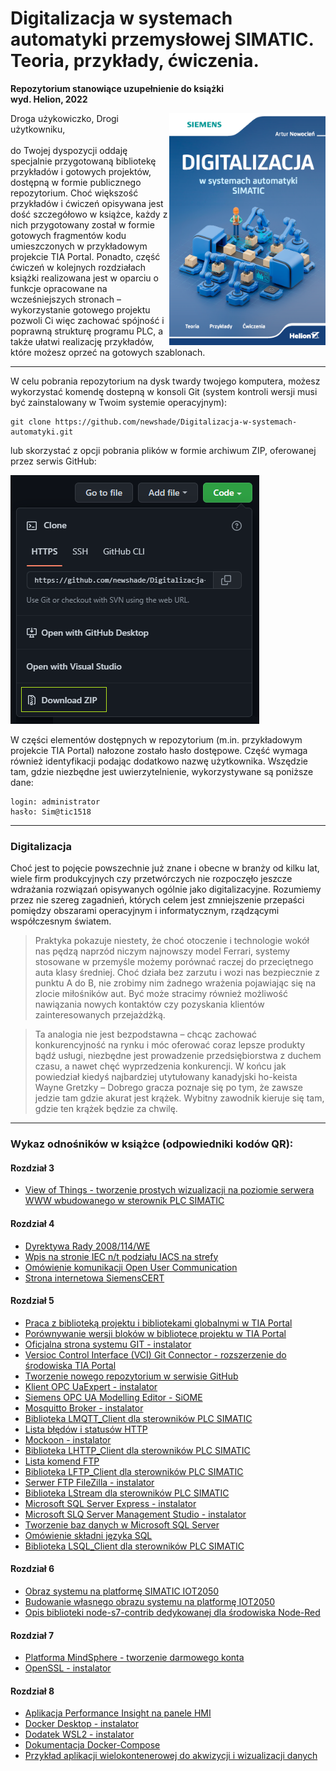 # Digitalizacja w systemach automatyki przemysłowej SIMATIC. Teoria, przykłady, ćwiczenia.
**Repozytorium stanowiące uzupełnienie do książki**<br />
**wyd. Helion, 2022**

<img align="right" width="250px" src="/Images/DigiBook_Cover.png">
Droga użykowiczko, Drogi użytkowniku,
<br /><br />
do Twojej dyspozycji oddaję specjalnie przygotowaną bibliotekę przykładów i gotowych projektów, dostępną w formie publicznego repozytorium. Choć większość przykładów i ćwiczeń opisywana jest dość szczegółowo w książce, każdy z nich przygotowany został w formie gotowych fragmentów kodu umieszczonych w przykładowym projekcie TIA Portal. Ponadto, część ćwiczeń w kolejnych rozdziałach książki realizowana jest w oparciu o funkcje opracowane na wcześniejszych stronach – wykorzystanie gotowego projektu pozwoli Ci więc zachować spójność i poprawną strukturę programu PLC, a także ułatwi realizację przykładów, które możesz oprzeć na gotowych szablonach.

------

W celu pobrania repozytorium na dysk twardy twojego komputera, możesz wykorzystać komendę dostepną w konsoli Git (system kontroli wersji musi być zainstalowany w Twoim systemie operacyjnym):
```
git clone https://github.com/newshade/Digitalizacja-w-systemach-automatyki.git
```
lub skorzystać z opcji pobrania plików w formie archiwum ZIP, oferowanej przez serwis GitHub:

![Pobieranie repozytorium za pomocą opcji Download ZIP](/Images/download_repo.png)

W części elementów dostępnych w repozytorium (m.in. przykładowym projekcie TIA Portal) nałozone zostało hasło dostępowe. Część wymaga również identyfikacji podając dodatkowo nazwę użytkownika. Wszędzie tam, gdzie niezbędne jest uwierzytelnienie, wykorzystywane są poniższe dane:
```
login: administrator
hasło: Sim@tic1518
```

------

### Digitalizacja

Choć jest to pojęcie powszechnie już znane i obecne w branży od kilku lat, wiele firm produkcyjnych czy przetwórczych nie rozpoczęło jeszcze wdrażania rozwiązań opisywanych ogólnie jako digitalizacyjne. Rozumiemy przez nie szereg zagadnień, których celem jest zmniejszenie przepaści pomiędzy obszarami operacyjnym i informatycznym, rządzącymi współczesnym światem.

> Praktyka pokazuje niestety, że choć otoczenie i technologie wokół nas pędzą naprzód niczym najnowszy model Ferrari, systemy stosowane w przemyśle możemy porównać raczej do przeciętnego auta klasy średniej. Choć działa bez zarzutu i wozi nas bezpiecznie z punktu A do B, nie zrobimy nim żadnego wrażenia pojawiając się na zlocie miłośników aut. Być może stracimy również możliwość nawiązania nowych kontaktów czy pozyskania klientów zainteresowanych przejażdżką.

> Ta analogia nie jest bezpodstawna – chcąc zachować konkurencyjność na rynku i móc oferować coraz lepsze produkty bądź usługi, niezbędne jest prowadzenie przedsiębiorstwa z duchem czasu, a nawet chęć wyprzedzenia konkurencji. W końcu jak powiedział kiedyś najbardziej utytułowany kanadyjski ho-keista Wayne Gretzky – Dobrego gracza poznaje się po tym, że zawsze jedzie tam gdzie akurat jest krążek. Wybitny zawodnik kieruje się tam, gdzie ten krążek będzie za chwilę.

------

### Wykaz odnośników w książce (odpowiedniki kodów QR):

#### Rozdział 3
- [View of Things - tworzenie prostych wizualizacji na poziomie serwera WWW wbudowanego w sterownik PLC SIMATIC](https://support.industry.siemens.com/cs/pl/en/view/109803395)

#### Rozdział 4
- [Dyrektywa Rady 2008/114/WE](http://data.europa.eu/eli/dir/2008/114/oj)
- [Wpis na stronie IEC n/t podziału IACS na strefy](https://gca.isa.org/blog/how-to-define-zones-and-conduits)
- [Omówienie komunikacji Open User Communication](https://support.industry.siemens.com/cs/ae/en/view/67196808)
- [Strona internetowa SiemensCERT](https://new.siemens.com/global/en/products/services/cert.html)

#### Rozdział 5
- [Praca z biblioteką projektu i bibliotekami globalnymi w TIA Portal](https://support.industry.siemens.com/cs/ww/en/view/109747503)
- [Porównywanie wersji bloków w bibliotece projektu w TIA Portal](https://support.industry.siemens.com/cs/ww/en/view/81748055)
- [Oficjalna strona systemu GIT - instalator](http://git-scm.com/downloads)
- [Versioc Control Interface (VCI) Git Connector - rozszerzenie do środowiska TIA Portal](https://support.industry.siemens.com/cs/ww/en/view/109773999)
- [Tworzenie nowego repozytorium w serwisie GitHub](https://docs.github.com/en/get-started/quickstart/create-a-repo)
- [Klient OPC UaExpert - instalator](https://www.unified-automation.com/products/development-tools/uaexpert.html)
- [Siemens OPC UA Modelling Editor - SiOME](https://support.industry.siemens.com/cs/ww/en/view/109755133)
- [Mosquitto Broker - instalator](https://mosquitto.org/download/)
- [Biblioteka LMQTT_Client dla sterowników PLC SIMATIC](https://support.industry.siemens.com/cs/ww/en/view/109780503)
- [Lista błędów i statusów HTTP](https://developer.mozilla.org/en-US/docs/Web/HTTP/Status)
- [Mockoon - instalator](https://mockoon.com/download/)
- [Biblioteka LHTTP_Client dla sterowników PLC SIMATIC](https://support.industry.siemens.com/cs/ww/en/view/109780503)
- [Lista komend FTP](https://en.wikipedia.org/wiki/List_of_FTP_commands)
- [Biblioteka LFTP_Client dla sterowników PLC SIMATIC](https://support.industry.siemens.com/cs/ww/en/view/109780503)
- [Serwer FTP FileZilla - instalator](https://filezilla-project.org/download.php?type=server)
- [Biblioteka LStream dla sterowników PLC SIMATIC](https://support.industry.siemens.com/cs/ww/en/view/109781165)
- [Microsoft SQL Server Express - instalator](https://www.microsoft.com/pl-pl/sql-server/sql-server-downloads)
- [Microsoft SLQ Server Management Studio - instalator](https://docs.microsoft.com/en-us/sql/ssms/download-sql-server-management-studio-ssms?redirectedfrom=MSDN&view=sql-server-ver16)
- [Tworzenie baz danych w Microsoft SQL Server](https://docs.microsoft.com/en-us/sql/relational-databases/databases/create-a-database?view=sql-server-ver16)
- [Omówienie składni języka SQL](https://www.w3schools.com/sql/default.asp)
- [Biblioteka LSQL_Client dla sterowników PLC SIMATIC](https://support.industry.siemens.com/cs/ww/en/view/109779336)

#### Rozdział 6
- [Obraz systemu na platformę SIMATIC IOT2050](https://support.industry.siemens.com/cs/ww/en/view/109741799)
- [Budowanie własnego obrazu systemu na platformę IOT2050](https://github.com/siemens/meta-iot2050)
- [Opis biblioteki node-s7-contrib dedykowanej dla środowiska Node-Red](https://flows.nodered.org/node/node-red-contrib-s7)

#### Rozdział 7
- [Platforma MindSphere - tworzenie darmowego konta](https://siemens.mindsphere.io/en/start)
- [OpenSSL - instalator](https://wiki.openssl.org/index.php/Binaries)

#### Rozdział 8
- [Aplikacja Performance Insight na panele HMI](https://support.industry.siemens.com/cs/ww/en/view/109780761)
- [Docker Desktop - instalator](https://docs.docker.com/desktop/windows/install/)
- [Dodatek WSL2 - instalator](https://docs.microsoft.com/pl-pl/windows/wsl/install-manual#step-4---download-the-linux-kernel-update-package)
- [Dokumentacja Docker-Compose](https://docs.docker.com/compose/compose-file/compose-file-v2/)
- [Przykład aplikacji wielokontenerowej do akwizycji i wizualizacji danych](https://github.com/newshade/DataAcquisition_Example)
